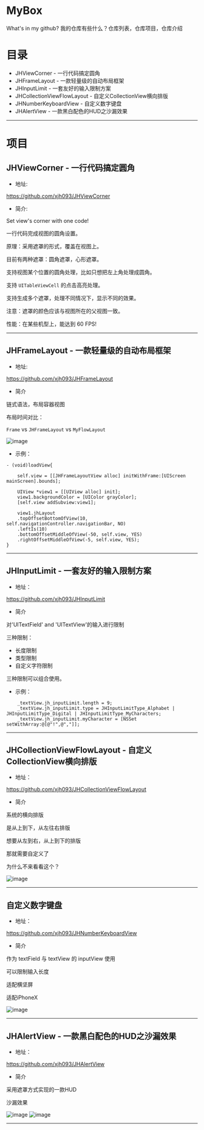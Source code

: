 # MyBox
What's in my github? 我的仓库有些什么？仓库列表，仓库项目，仓库介绍

# 目录
- JHViewCorner - 一行代码搞定圆角
- JHFrameLayout - 一款轻量级的自动布局框架
- JHInputLimit - 一套友好的输入限制方案
- JHCollectionViewFlowLayout - 自定义CollectionView横向排版
- JHNumberKeyboardView - 自定义数字键盘
- JHAlertView - 一款黑白配色的HUD之沙漏效果
---

# 项目

## JHViewCorner - 一行代码搞定圆角
- 地址:

https://github.com/xjh093/JHViewCorner


- 简介:

Set view's corner with one code! 

一行代码完成视图的圆角设置。

原理：采用遮罩的形式，覆盖在视图上。

目前有两种遮罩：圆角遮罩，心形遮罩。

支持视图某个位置的圆角处理，比如只想把左上角处理成圆角。

支持 `UITableViewCell` 的点击高亮处理。

支持生成多个遮罩，处理不同情况下，显示不同的效果。

注意：遮罩的颜色应该与视图所在的父视图一致。

性能：在某些机型上，能达到 60 FPS!

---

## JHFrameLayout - 一款轻量级的自动布局框架
- 地址:

https://github.com/xjh093/JHFrameLayout

- 简介

链式语法，布局容器视图

布局时间对比：

`Frame` vs `JHFrameLayout` vs `MyFlowLayout`

![image](https://github.com/xjh093/JHFrameLayout/blob/master/image1.png)

- 示例：

```
- (void)loadView{

    self.view = [[JHFrameLayoutView alloc] initWithFrame:[UIScreen mainScreen].bounds];

    UIView *view1 = [[UIView alloc] init];
    view1.backgroundColor = [UIColor grayColor];
    [self.view addSubview:view1];
    
    view1.jhLayout
    .topOffsetBottomOfView(10, self.navigationController.navigationBar, NO)
    .leftIs(10)
    .bottomOffsetMiddleOfView(-50, self.view, YES)
    .rightOffsetMiddleOfView(-5, self.view, YES);
}
```

---

## JHInputLimit - 一套友好的输入限制方案
- 地址：

https://github.com/xjh093/JHInputLimit

- 简介

对'UITextField' and 'UITextView'的输入进行限制

三种限制：
- 长度限制
- 类型限制
- 自定义字符限制

三种限制可以组合使用。

- 示例：
```
    _textView.jh_inputLimit.length = 9;
    _textView.jh_inputLimit.type = JHInputLimitType_Alphabet | JHInputLimitType_Digital | JHInputLimitType_MyCharacters;
    _textView.jh_inputLimit.myCharacter = [NSSet setWithArray:@[@"!",@","]];
```

---

## JHCollectionViewFlowLayout - 自定义CollectionView横向排版
- 地址：

https://github.com/xjh093/JHCollectionViewFlowLayout

- 简介

系统的横向排版

是从上到下，从左往右排版

想要从左到右，从上到下的排版

那就需要自定义了

为什么不来看看这个？

![image](https://github.com/xjh093/JHCollectionViewFlowLayout/blob/master/custom.png)

---

## 自定义数字键盘
- 地址：

https://github.com/xjh093/JHNumberKeyboardView

- 简介

作为 textField 与 textView 的 inputView 使用

可以限制输入长度

适配横坚屏

适配iPhoneX

![image](https://github.com/xjh093/JHNumberKeyboardView/blob/master/Screen%20Shot%202017-10-17%20at%2017.49.36.png)

---

## JHAlertView - 一款黑白配色的HUD之沙漏效果
- 地址：

https://github.com/xjh093/JHAlertView

- 简介

采用遮罩方式实现的一款HUD

沙漏效果

![image](https://github.com/xjh093/JHAlertView/blob/master/image/image3.gif)
![image](https://github.com/xjh093/JHAlertView/blob/master/image/image5.gif)

---





